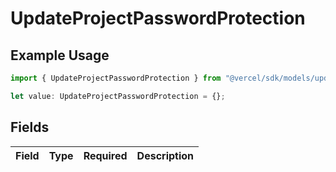 # UpdateProjectPasswordProtection

## Example Usage

```typescript
import { UpdateProjectPasswordProtection } from "@vercel/sdk/models/updateprojectop.js";

let value: UpdateProjectPasswordProtection = {};
```

## Fields

| Field       | Type        | Required    | Description |
| ----------- | ----------- | ----------- | ----------- |